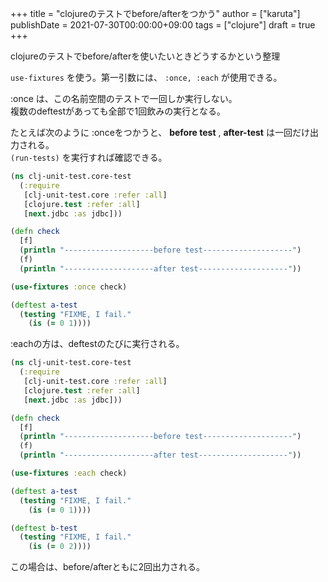 +++
title = "clojureのテストでbefore/afterをつかう"
author = ["karuta"]
publishDate = 2021-07-30T00:00:00+09:00
tags = ["clojure"]
draft = true
+++

clojureのテストでbefore/afterを使いたいときどうするかという整理  

<!--more-->  

`use-fixtures` を使う。第一引数には、 `:once, :each` が使用できる。  

:once は、この名前空間のテストで一回しか実行しない。  
複数のdeftestがあっても全部で1回飲みの実行となる。  

たとえば次のように :onceをつかうと、 **before test** , **after-test** は一回だけ出力される。  
`(run-tests)` を実行すれば確認できる。  

```clojure
(ns clj-unit-test.core-test
  (:require
   [clj-unit-test.core :refer :all]
   [clojure.test :refer :all]
   [next.jdbc :as jdbc]))

(defn check
  [f]
  (println "--------------------before test--------------------")
  (f)
  (println "--------------------after test--------------------"))

(use-fixtures :once check)     

(deftest a-test
  (testing "FIXME, I fail."
    (is (= 0 1))))
```

:eachの方は、deftestのたびに実行される。  

```clojure
(ns clj-unit-test.core-test
  (:require
   [clj-unit-test.core :refer :all]
   [clojure.test :refer :all]
   [next.jdbc :as jdbc]))

(defn check
  [f]
  (println "--------------------before test--------------------")
  (f)
  (println "--------------------after test--------------------"))

(use-fixtures :each check)     

(deftest a-test
  (testing "FIXME, I fail."
    (is (= 0 1))))

(deftest b-test
  (testing "FIXME, I fail."
    (is (= 0 2))))
```

この場合は、before/afterともに2回出力される。
